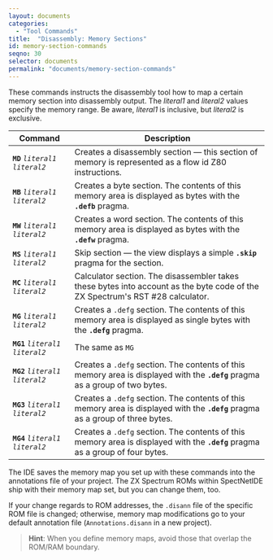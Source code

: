 ```yaml
---
layout: documents
categories: 
  - "Tool Commands"
title:  "Disassembly: Memory Sections"
id: memory-section-commands
seqno: 30
selector: documents
permalink: "documents/memory-section-commands"
---
```


These commands instructs the disassembly tool how to map a certain memory section into disassembly
output. The *literal1* and *literal2* values specify the memory range. Be aware, *literal1* is inclusive, 
but *literal2* is exclusive.

Command | Description
--------|------------
__`MD`__ *`literal1`* *`literal2`* | Creates a disassembly section &mdash; this section of memory is represented as a flow id Z80 instructions.
__`MB`__ *`literal1`* *`literal2`* | Creates a byte section. The contents of this memory area is displayed as bytes with the __`.defb`__ pragma.
__`MW`__ *`literal1`* *`literal2`* | Creates a word section. The contents of this memory area is displayed as bytes with the __`.defw`__ pragma.
__`MS`__ *`literal1`* *`literal2`* | Skip section &mdash; the view displays a simple __`.skip`__ pragma for the section.
__`MC`__ *`literal1`* *`literal2`* | Calculator section. The disassembler takes these bytes into account as the byte code of the ZX Spectrum's RST #28 calculator.
__`MG`__ *`literal1`* *`literal2`* | Creates a `.defg` section. The contents of this memory area is displayed as single bytes with the __`.defg`__ pragma.
__`MG1`__ *`literal1`* *`literal2`* | The same as `MG`
__`MG2`__ *`literal1`* *`literal2`* | Creates a `.defg` section. The contents of this memory area is displayed with the __`.defg`__ pragma as a group of two bytes.
__`MG3`__ *`literal1`* *`literal2`* | Creates a `.defg` section. The contents of this memory area is displayed with the __`.defg`__ pragma as a group of three bytes.
__`MG4`__ *`literal1`* *`literal2`* | Creates a `.defg` section. The contents of this memory area is displayed with the __`.defg`__ pragma as a group of four bytes.

The IDE saves the memory map you set up with these commands into the annotations file of your project. The ZX Spectrum ROMs within SpectNetIDE ship with their memory map set, but you can change them, too.

If your change regards to ROM addresses, the `.disann` file of the specific ROM file is changed; otherwise, memory map modifications go to your default annotation file (`Annotations.disann` in a new project).

> __Hint__: When you define memory maps, avoid those that overlap the ROM/RAM boundary.



